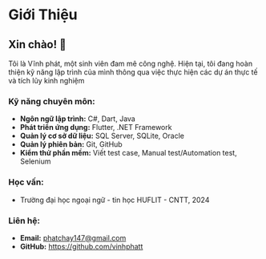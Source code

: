# Giới Thiệu

## Xin chào! 👋

Tôi là Vĩnh phát, một sinh viên đam mê công nghệ. Hiện tại, tôi đang hoàn thiện kỹ năng lập trình của mình thông qua việc thực hiện các dự án thực tế và tích lũy kinh nghiệm 

### Kỹ năng chuyên môn:
- **Ngôn ngữ lập trình:** C#, Dart, Java
- **Phát triển ứng dụng:** Flutter, .NET Framework
- **Quản lý cơ sở dữ liệu:** SQL Server, SQLite, Oracle
- **Quản lý phiên bản:** Git, GitHub
- **Kiểm thử phần mềm:** Viết test case, Manual test/Automation test, Selenium

### Học vấn:
- Trường đại học ngoại ngữ - tin học HUFLIT - CNTT, 2024

### Liên hệ:
- **Email:** phatchay147@gmail.com
- **GitHub:** https://github.com/vinhphatt
